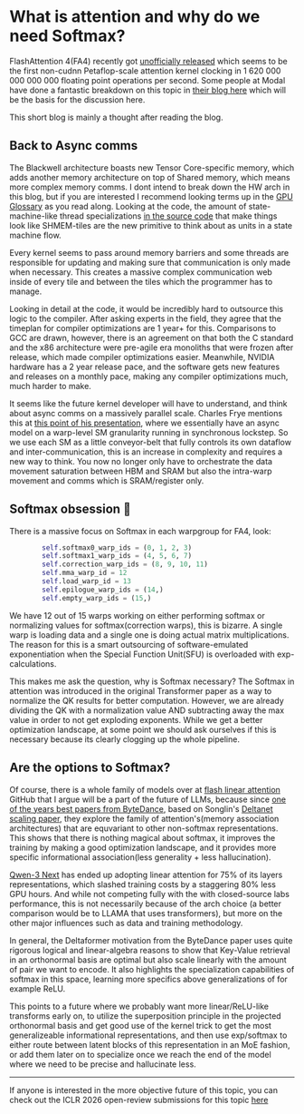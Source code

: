 # What is attention and why do we need Softmax?

FlashAttention 4(FA4) recently got [unofficially released](https://github.com/Dao-AILab/flash-attention/blob/5c1627a7a1cda9c32cb9b937a053564e663f81bc/flash_attn/cute/flash_fwd_sm100.py) which seems to be the first non-cudnn Petaflop-scale attention kernel clocking in 1 620 000 000 000 000 floating point operations per second.
Some people at Modal have done a fantastic breakdown on this topic in [their blog here](https://modal.com/blog/reverse-engineer-flash-attention-4) which will be the basis for the discussion here.

This short blog is mainly a thought after reading the blog.
## Back to Async comms

The Blackwell architecture boasts new Tensor Core-specific memory, which adds another memory architecture on top of Shared memory, which means more complex memory comms. I dont intend to break down the HW arch in this blog, but if you are interested I recommend looking terms up in the [GPU Glossary](https://modal.com/gpu-glossary/device-hardware) as you read along.
Looking at the code, the amount of state-machine-like thread specializations [in the source code](https://github.com/Dao-AILab/flash-attention/blob/5c1627a7a1cda9c32cb9b937a053564e663f81bc/flash_attn/cute/flash_fwd_sm100.py) that make things look like SHMEM-tiles are the new primitive to think about as units in a state machine flow.

Every kernel seems to pass around memory barriers and some threads are responsible for updating and making sure that communication is only made when necessary.
This creates a massive complex communication web inside of every tile and between the tiles which the programmer has to manage.

Looking in detail at the code, it would be incredibly hard to outsource this logic to the compiler. After asking experts in the field, they agree that the timeplan for compiler optimizations are 1 year+ for this. Comparisons to GCC are drawn, however, there is an agreement on that both the C standard and the x86 architecture were pre-agile era monoliths that were frozen after release, which made compiler optimizations easier. Meanwhile, NVIDIA hardware has a 2 year release pace, and the software gets new features and releases on a monthly pace, making any compiler optimizations much, much harder to make.

It seems like the future kernel developer will have to understand, and think about async comms on a massively parallel scale.
Charles Frye mentions this at [this point of his presentation](https://youtu.be/VPslgC9piIw?si=PDQimAGiTifWf6Ux&t=3437), where we essentially have an async model on a warp-level SM granularity running in synchronous lockstep. So we use each SM as a little conveyor-belt that fully controls its own dataflow and inter-communication, this is an increase in complexity and requires a new way to think. You now no longer only have to orchestrate the data movement saturation between HBM and SRAM but also the intra-warp movement and comms which is SRAM/register only.
## Softmax obsession 💋

There is a massive focus on Softmax in each warpgroup for FA4, look:
```python
        self.softmax0_warp_ids = (0, 1, 2, 3)
        self.softmax1_warp_ids = (4, 5, 6, 7)
        self.correction_warp_ids = (8, 9, 10, 11)
        self.mma_warp_id = 12
        self.load_warp_id = 13
        self.epilogue_warp_ids = (14,)
        self.empty_warp_ids = (15,)
```

We have 12 out of 15 warps working on either performing softmax or normalizing values for softmax(correction warps), this is bizarre. A single warp is loading data and a single one is doing actual matrix multiplications. The reason for this is a smart outsourcing of software-emulated exponentiation when the Special Function Unit(SFU) is overloaded with exp-calculations.

This makes me ask the question, why is Softmax necessary? The Softmax in attention was introduced in the original Transformer paper as a way to normalize the QK results for better computation. However, we are already dividing the QK with a normalization value AND subtracting away the max value in order to not get exploding exponents. While we get a better optimization landscape, at some point we should ask ourselves if this is necessary because its clearly clogging up the whole pipeline. 

## Are the options to Softmax?

Of course, there is a whole family of models over at [flash linear attention](https://github.com/fla-org/flash-linear-attention) GitHub that I argue will be a part of the future of LLMs, because since [one of the years best papers from ByteDance](https://arxiv.org/pdf/2505.19488v1), based on Songlin's [Deltanet scaling paper](https://arxiv.org/pdf/2406.06484), they explore the family of attention's(memory association architectures) that are equvariant to other non-softmax representations. This shows that there is nothing magical about softmax, it improves the training by making a good optimization landscape, and it provides more specific informational association(less generality + less hallucination). 

[Qwen-3 Next](https://qwen.ai/blog?id=4074cca80393150c248e508aa62983f9cb7d27cd&from=research.latest-advancements-list) has ended up adopting linear attention for 75% of its layers representations, which slashed training costs by a staggering 80% less GPU hours. And while not competing fully with the with closed-source labs performance, this is not necessarily because of the arch choice (a better comparison would be to LLAMA that uses transformers), but more on the other major influences such as data and training methodology.

In general, the Deltaformer motivation from the ByteDance paper uses quite rigorous logical and linear-algebra reasons to show that Key-Value retrieval in an orthonormal basis are optimal but also scale linearly with the amount of pair we want to encode. It also highlights the specialization capabilities of softmax in this space, learning more specifics above generalizations of for example ReLU.

This points to a future where we probably want more linear/ReLU-like transforms early on, to utilize the superposition principle in the projected orthonormal basis and get good use of the kernel trick to get the most generalizeable informational representations, and then use exp/softmax to either route between latent blocks of this representation in an MoE fashion, or add them later on to specialize once we reach the end of the model where we need to be precise and hallucinate less.

---

If anyone is interested in the more objective future of this topic, you can check out the ICLR 2026 open-review submissions for this topic [here](https://docs.google.com/spreadsheets/d/1ooCMOwkUup_WRsHJuu5Dmjj29lB60YrZPdUP-02kq_g/edit?gid=1013819544#gid=1013819544)
